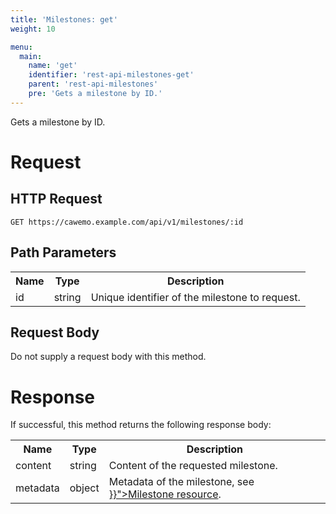 ```yaml
---
title: 'Milestones: get'
weight: 10

menu:
  main:
    name: 'get'
    identifier: 'rest-api-milestones-get'
    parent: 'rest-api-milestones'
    pre: 'Gets a milestone by ID.'
---
```


Gets a milestone by ID.

# Request

## HTTP Request

```
GET https://cawemo.example.com/api/v1/milestones/:id
```

## Path Parameters

<table class="table table-striped">
 <tr>
   <th>Name</th>
   <th>Type</th>
   <th>Description</th>
 </tr>
  <tr>
    <td>id</td>
    <td>string</td>
    <td>Unique identifier of the milestone to request.</td>
  </tr>
</table>

## Request Body

Do not supply a request body with this method.

# Response

If successful, this method returns the following response body:

<table class="table table-striped">
  <tr>
    <th>Name</th>
    <th>Type</th>
    <th>Description</th>
  </tr>
  <tr>
    <td>content</td>
    <td>string</td>
    <td>Content of the requested milestone.</td>
  </tr>
  <tr>
    <td>metadata</td>
    <td>object</td>
    <td>Metadata of the milestone, see <a href="{{< ref "/reference/rest-api/milestones/_index.md#resource-representation" >}}">Milestone resource</a>.</td>
  </tr>
</table>

